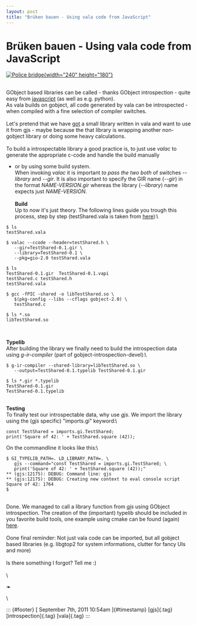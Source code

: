 ```yaml
---
layout: post
title: "Brüken bauen - Using vala code from JavaScript"
---
```



Brüken bauen - Using vala code from JavaScript
==============================================

[![Police
bridge](http://farm1.static.flickr.com/99/256688760_b6ddeb0425_m.jpg){width="240"
height="180"}](http://www.flickr.com/photos/underpuppy/256688760/ "Police bridge von Underpuppy bei Flickr")

\
GObject based libraries can be called - thanks GObject introspection -
quite easy from [javascript](http://git.gnome.org/browse/gjs) (as well
as e.g. python).\
As vala builds on gobject, all code generated by vala can be
introspected - when compiled with a fine selection of compiler
switches.\
[](http://developer.gnome.org/)\
Let's pretend that we have
[got](https://gitorious.org/valastuff/gi-example/blobs/master/src/testShared.vala)
a small library written in vala and want to use it from gjs - maybe
because the that library is wrapping another non-gobject library or
doing some heavy calculations.\
\
To build a introspectable library a good practice is, to just use
*valac* to generate the appropriate c-code and handle the build manually
- or by using some build system.\
When invoking *valac* it is important *to pass the two both* of switches
*--library* and *--gir*. It is also important to specify the GIR name
(*--gir*) in the format *NAME-VERSION.gir* whereas the library
(*--library*) name expects just *NAME-VERSION*.\
\
**Build**\
Up to now it's just theory. The following lines guide you trough this
process, step by step (testShared.vala is taken from
[here](https://gitorious.org/valastuff/gi-example)):\

``` {.brush:bash}
$ ls
testShared.vala

$ valac --ccode --header=testShared.h \
   --gir=TestShared-0.1.gir \
   --library=TestShared-0.1 \
   --pkg=gio-2.0 testShared.vala

$ ls
TestShared-0.1.gir  TestShared-0.1.vapi
testShared.c testShared.h
testShared.vala

$ gcc -fPIC -shared -o libTestShared.so \
   $(pkg-config --libs --cflags gobject-2.0) \
   testShared.c 

$ ls *.so
libTestShared.so
 
```

\
**Typelib**\
After building the library we finally need to build the introspection
data using *g-ir-compiler* (part of gobject-introspection-devel):\

``` {.brush:bash}
$ g-ir-compiler --shared-library=libTestShared.so \
   --output=TestShared-0.1.typelib TestShared-0.1.gir
```

``` {.brush:bash}
$ ls *.gir *.typelib
TestShared-0.1.gir
TestShared-0.1.typelib
```

\
**Testing**\
To finally test our introspectable data, why use *gjs*. We import the
library using the (*gjs* specific) "imports.gi" keyword:\

``` {.brush:javascript}
const TestShared = imports.gi.TestShared;
print('Square of 42: ' + TestShared.square (42));
```

On the commandline it looks like this:\

``` {.brush:bash}
$ GI_TYPELIB_PATH=. LD_LIBRARY_PATH=. \
   gjs --command="const TestShared = imports.gi.TestShared; \
   print('Square of 42: ' + TestShared.square (42));"
** (gjs:12175): DEBUG: Command line: gjs
** (gjs:12175): DEBUG: Creating new context to eval console script
Square of 42: 1764
$
```

\
Done. We managed to call a library function from *gjs* using GObject
introspection. The creation of the (important) typelib should be
included in you favorite build tools, one example using cmake can be
found (again) [here](https://gitorious.org/valastuff/gi-example).\
\
Oone final reminder: Not just vala code can be imported, but all gobject
based libraries (e.g. libgtop2 for system informations, clutter for
fancy UIs and more)\
\
Is there something I forgot? Tell me :)\
\
\

❧

\

::: {#footer}
[ September 7th, 2011 10:54am ]{#timestamp} [gjs]{.tag}
[introspection]{.tag} [vala]{.tag}
:::
